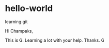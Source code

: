 # hello-world
learning git

Hi Champaks,

   This is G. Learning a lot with your help. Thanks.
   G
